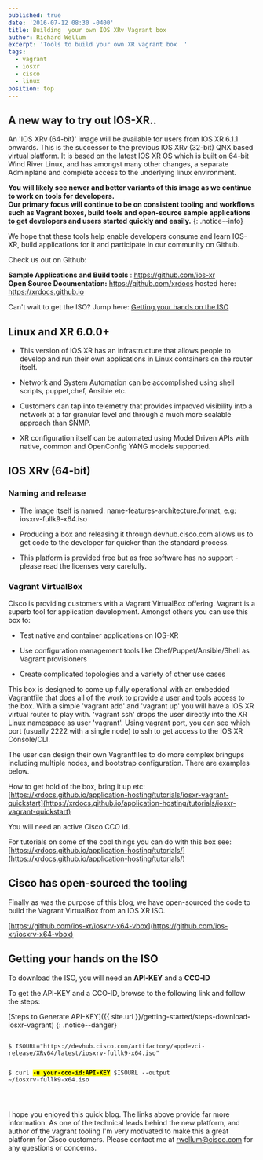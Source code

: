 ```yaml
---
published: true
date: '2016-07-12 08:30 -0400'
title: Building  your own IOS XRv Vagrant box
author: Richard Wellum
excerpt: 'Tools to build your own XR vagrant box  '
tags:
  - vagrant
  - iosxr
  - cisco
  - linux
position: top
---
```

## A new way to try out IOS-XR..
An 'IOS XRv (64-bit)' image will be available for users from IOS XR 6.1.1 onwards. This is the successor to the previous IOS XRv (32-bit) QNX based virtual platform. It is based on the latest IOS XR OS which is built on 64-bit Wind River Linux, and has amongst many other changes, a separate Adminplane and complete access to the underlying linux environment. 

**You will likely see newer and better variants of this image as we continue to work on tools for developers.  
Our primary focus will continue to be on consistent tooling and workflows such as Vagrant boxes, build tools and open-source sample applications to get developers and users started quickly and easily.**
{: .notice--info}
  
  We hope that these tools help enable developers consume and learn IOS-XR, build applications for it and participate in our community on Github.   

>
Check us out on Github:
>
**Sample Applications and Build tools** : <https://github.com/ios-xr>   
**Open Source Documentation:**  <https://github.com/xrdocs>  hosted here: <https://xrdocs.github.io>

Can't wait to get the ISO? Jump here: [Getting your hands on the ISO](https://xrdocs.github.io/application-hosting/blogs/2016-07-12-building-an-ios-xrv-vagrant-virtualbox/#getting-your-hands-on-the-iso)  

## Linux and XR 6.0.0+

*  This version of IOS XR has an infrastructure that allows people to develop and run their own applications in Linux containers on the router itself.

*  Network and System Automation can be accomplished using shell scripts, puppet,chef, Ansible etc.

*  Customers can tap into telemetry that provides improved visibility into a network at a far granular level and through a much more scalable approach than SNMP.  

*  XR configuration itself can be automated using Model Driven APIs with native, common and OpenConfig  YANG models supported.  


## IOS XRv (64-bit)

### Naming and release
*  The image itself is named: name-features-architecture.format, e.g: iosxrv-fullk9-x64.iso

*  Producing a box and releasing it through devhub.cisco.com allows us to get code to the developer far quicker than the standard process.

*  This platform is provided free but as free software has no support - please read the licenses very carefully.  


### Vagrant VirtualBox
Cisco is providing customers with a Vagrant VirtualBox offering. Vagrant is a superb tool for application development. Amongst others you can use this box to:

*  Test native and container applications on IOS-XR

*  Use configuration management tools like Chef/Puppet/Ansible/Shell as Vagrant provisioners

*  Create complicated topologies and a variety of other use cases

This box is designed to come up fully operational with an embedded Vagrantfile that does all of the work to provide a user and tools access to the box. With a simple 'vagrant add' and 'vagrant up' you will have a IOS XR virtual router to play with. 'vagrant ssh' drops the user directly into the XR Linux namespace as user 'vagrant'. Using vagrant port, you can see which port (usually 2222 with a single node) to ssh to get access to the IOS XR Console/CLI.

The user can design their own Vagrantfiles to do more complex bringups including multiple nodes, and bootstrap configuration. There are examples below.

How to get hold of the box, bring it up etc: [https://xrdocs.github.io/application-hosting/tutorials/iosxr-vagrant-quickstart](https://xrdocs.github.io/application-hosting/tutorials/iosxr-vagrant-quickstart)

You will need an active Cisco CCO id.

For tutorials on some of the cool things you can do with this box see: [https://xrdocs.github.io/application-hosting/tutorials/](https://xrdocs.github.io/application-hosting/tutorials/)



## Cisco has open-sourced the tooling
Finally as was the purpose of this blog, we have open-sourced the code to build the Vagrant VirtualBox from an IOS XR ISO.

[https://github.com/ios-xr/iosxrv-x64-vbox](https://github.com/ios-xr/iosxrv-x64-vbox)  

## Getting your hands on the ISO  

>
To download the ISO, you will need an **API-KEY** and a **CCO-ID**
>
To get the API-KEY and a CCO-ID, browse to the following link and follow the steps:  
>
[Steps to Generate API-KEY]({{ site.url }}/getting-started/steps-download-iosxr-vagrant)
{: .notice--danger}


<div class="highlighter-rouge">
<pre class="highlight">
<code>
$ ISOURL="https://devhub.cisco.com/artifactory/appdevci-release/XRv64/latest/iosxrv-fullk9-x64.iso"

$ curl <b><mark>-u your-cco-id:API-KEY</mark></b> $ISOURL --output ~/iosxrv-fullk9-x64.iso

</code>
</pre>
</div>

I hope you enjoyed this quick blog. The links above provide far more information. As one of the technical leads behind the new platform, and author of the vagrant tooling I'm very motivated to make this a great platform for Cisco customers. Please contact me at rwellum@cisco.com for any questions or concerns.  







